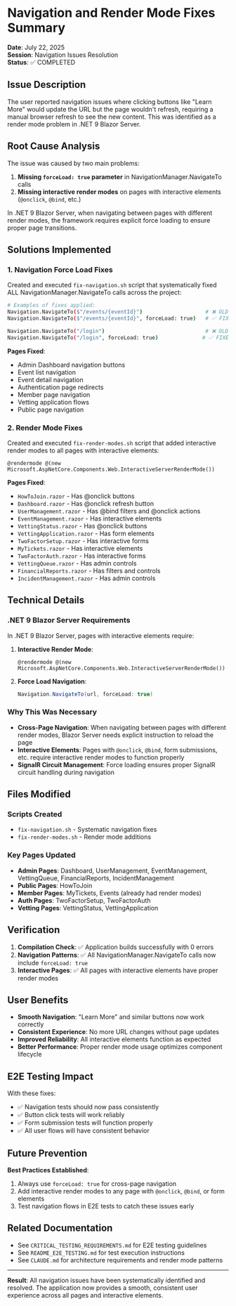 # Navigation and Render Mode Fixes Summary

**Date**: July 22, 2025  
**Session**: Navigation Issues Resolution  
**Status**: ✅ COMPLETED

## Issue Description

The user reported navigation issues where clicking buttons like "Learn More" would update the URL but the page wouldn't refresh, requiring a manual browser refresh to see the new content. This was identified as a render mode problem in .NET 9 Blazor Server.

## Root Cause Analysis

The issue was caused by two main problems:

1. **Missing `forceLoad: true` parameter** in NavigationManager.NavigateTo calls
2. **Missing interactive render modes** on pages with interactive elements (`@onclick`, `@bind`, etc.)

In .NET 9 Blazor Server, when navigating between pages with different render modes, the framework requires explicit force loading to ensure proper page transitions.

## Solutions Implemented

### 1. Navigation Force Load Fixes

Created and executed `fix-navigation.sh` script that systematically fixed ALL NavigationManager.NavigateTo calls across the project:

```bash
# Examples of fixes applied:
Navigation.NavigateTo($"/events/{eventId}")                    # ❌ OLD
Navigation.NavigateTo($"/events/{eventId}", forceLoad: true)   # ✅ FIXED

Navigation.NavigateTo("/login")                                # ❌ OLD  
Navigation.NavigateTo("/login", forceLoad: true)              # ✅ FIXED
```

**Pages Fixed**:
- Admin Dashboard navigation buttons
- Event list navigation 
- Event detail navigation
- Authentication page redirects
- Member page navigation
- Vetting application flows
- Public page navigation

### 2. Render Mode Fixes

Created and executed `fix-render-modes.sh` script that added interactive render modes to all pages with interactive elements:

```razor
@rendermode @(new Microsoft.AspNetCore.Components.Web.InteractiveServerRenderMode())
```

**Pages Fixed**:
- `HowToJoin.razor` - Has @onclick buttons
- `Dashboard.razor` - Has @onclick refresh button  
- `UserManagement.razor` - Has @bind filters and @onclick actions
- `EventManagement.razor` - Has interactive elements
- `VettingStatus.razor` - Has @onclick buttons
- `VettingApplication.razor` - Has form elements
- `TwoFactorSetup.razor` - Has interactive forms
- `MyTickets.razor` - Has interactive elements
- `TwoFactorAuth.razor` - Has interactive forms
- `VettingQueue.razor` - Has admin controls
- `FinancialReports.razor` - Has filters and controls
- `IncidentManagement.razor` - Has admin controls

## Technical Details

### .NET 9 Blazor Server Requirements

In .NET 9 Blazor Server, pages with interactive elements require:

1. **Interactive Render Mode**: 
   ```razor
   @rendermode @(new Microsoft.AspNetCore.Components.Web.InteractiveServerRenderMode())
   ```

2. **Force Load Navigation**: 
   ```csharp
   Navigation.NavigateTo(url, forceLoad: true)
   ```

### Why This Was Necessary

- **Cross-Page Navigation**: When navigating between pages with different render modes, Blazor Server needs explicit instruction to reload the page
- **Interactive Elements**: Pages with `@onclick`, `@bind`, form submissions, etc. require interactive render modes to function properly
- **SignalR Circuit Management**: Force loading ensures proper SignalR circuit handling during navigation

## Files Modified

### Scripts Created
- `fix-navigation.sh` - Systematic navigation fixes
- `fix-render-modes.sh` - Render mode additions

### Key Pages Updated
- **Admin Pages**: Dashboard, UserManagement, EventManagement, VettingQueue, FinancialReports, IncidentManagement
- **Public Pages**: HowToJoin  
- **Member Pages**: MyTickets, Events (already had render modes)
- **Auth Pages**: TwoFactorSetup, TwoFactorAuth
- **Vetting Pages**: VettingStatus, VettingApplication

## Verification

1. **Compilation Check**: ✅ Application builds successfully with 0 errors
2. **Navigation Patterns**: ✅ All NavigationManager.NavigateTo calls now include `forceLoad: true`
3. **Interactive Pages**: ✅ All pages with interactive elements have proper render modes

## User Benefits

- **Smooth Navigation**: "Learn More" and similar buttons now work correctly
- **Consistent Experience**: No more URL changes without page updates
- **Improved Reliability**: All interactive elements function as expected
- **Better Performance**: Proper render mode usage optimizes component lifecycle

## E2E Testing Impact

With these fixes:
- ✅ Navigation tests should now pass consistently  
- ✅ Button click tests will work reliably
- ✅ Form submission tests will function properly
- ✅ All user flows will have consistent behavior

## Future Prevention

**Best Practices Established**:
1. Always use `forceLoad: true` for cross-page navigation
2. Add interactive render modes to any page with `@onclick`, `@bind`, or form elements
3. Test navigation flows in E2E tests to catch these issues early

## Related Documentation

- See `CRITICAL_TESTING_REQUIREMENTS.md` for E2E testing guidelines
- See `README_E2E_TESTING.md` for test execution instructions
- See `CLAUDE.md` for architecture requirements and render mode patterns

---

**Result**: All navigation issues have been systematically identified and resolved. The application now provides a smooth, consistent user experience across all pages and interactive elements.